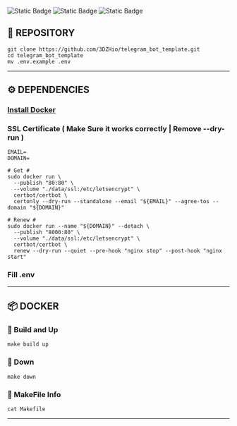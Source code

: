 ![Static Badge](https://img.shields.io/badge/Python-008000?style=for-the-badge&logo=python&logoColor=white&link=https://www.python.org/downloads/)
![Static Badge](https://img.shields.io/badge/ReDiS-d92b09?style=for-the-badge&logo=redis&logoColor=white&link=https://redis.io/docs/latest/operate/oss_and_stack/install/install-redis/install-redis-on-linux/)
![Static Badge](https://img.shields.io/badge/PostgreSQL-3a6790?style=for-the-badge&logo=postgresql&logoColor=white&link=https://www.postgresql.org/download/linux/)

## 🔗 REPOSITORY

```shell
git clone https://github.com/3DZHio/telegram_bot_template.git
cd telegram_bot_template
mv .env.example .env
```

---

## ⚙️ DEPENDENCIES

### [Install Docker](https://www.docker.com/)

### SSL Certificate ( Make Sure it works correctly | Remove --dry-run )

```shell
EMAIL=
DOMAIN=

# Get #
sudo docker run \
  --publish "80:80" \
  --volume "./data/ssl:/etc/letsencrypt" \
  certbot/certbot \
  certonly --dry-run --standalone --email "${EMAIL}" --agree-tos --domain "${DOMAIN}"

# Renew #
sudo docker run --name "${DOMAIN}" --detach \
  --publish "8000:80" \
  --volume "./data/ssl:/etc/letsencrypt" \
  certbot/certbot \
  renew --dry-run --quiet --pre-hook "nginx stop" --post-hook "nginx start"
```

### Fill .env

---

## 📦 DOCKER

### 🚀 Build and Up

```shell
make build up
```

### 🛑 Down

```shell
make down
```

### 📌 MakeFile Info

```shell
cat Makefile
```

---